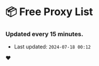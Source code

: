 # :package: Free Proxy List
### Updated every 15 minutes.

- Last updated: `2024-07-18 00:12`

:heart:
